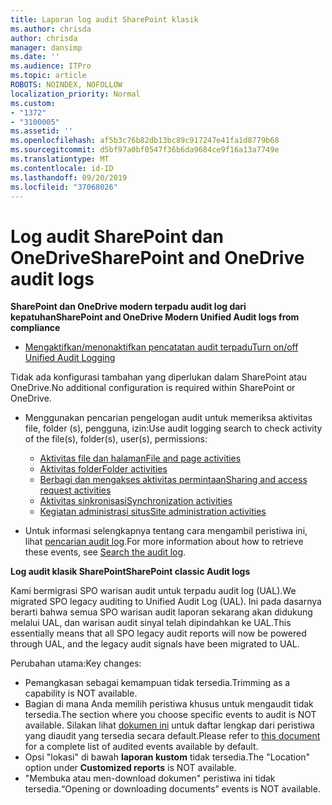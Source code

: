 ```yaml
---
title: Laporan log audit SharePoint klasik
ms.author: chrisda
author: chrisda
manager: dansimp
ms.date: ''
ms.audience: ITPro
ms.topic: article
ROBOTS: NOINDEX, NOFOLLOW
localization_priority: Normal
ms.custom:
- "1372"
- "3100005"
ms.assetid: ''
ms.openlocfilehash: af5b3c76b82db13bc89c917247e41fa1d8779b68
ms.sourcegitcommit: d5bf97a0bf0547f36b6da9684ce9f16a13a7749e
ms.translationtype: MT
ms.contentlocale: id-ID
ms.lasthandoff: 09/20/2019
ms.locfileid: "37068026"
---
```

# <a name="sharepoint-and-onedrive-audit-logs"></a><span data-ttu-id="8dd4c-102">Log audit SharePoint dan OneDrive</span><span class="sxs-lookup"><span data-stu-id="8dd4c-102">SharePoint and OneDrive audit logs</span></span>

<span data-ttu-id="8dd4c-103">**SharePoint dan OneDrive modern terpadu audit log dari kepatuhan**</span><span class="sxs-lookup"><span data-stu-id="8dd4c-103">**SharePoint and OneDrive Modern Unified Audit logs from compliance**</span></span>

- [<span data-ttu-id="8dd4c-104">Mengaktifkan/menonaktifkan pencatatan audit terpadu</span><span class="sxs-lookup"><span data-stu-id="8dd4c-104">Turn on/off Unified Audit Logging</span></span>](https://docs.microsoft.com/office365/securitycompliance/turn-audit-log-search-on-or-off) 

<span data-ttu-id="8dd4c-105">Tidak ada konfigurasi tambahan yang diperlukan dalam SharePoint atau OneDrive.</span><span class="sxs-lookup"><span data-stu-id="8dd4c-105">No additional configuration is required within SharePoint or OneDrive.</span></span>

- <span data-ttu-id="8dd4c-106">Menggunakan pencarian pengelogan audit untuk memeriksa aktivitas file, folder (s), pengguna, izin:</span><span class="sxs-lookup"><span data-stu-id="8dd4c-106">Use audit logging search to check activity of the file(s), folder(s), user(s), permissions:</span></span>

    - [<span data-ttu-id="8dd4c-107">Aktivitas file dan halaman</span><span class="sxs-lookup"><span data-stu-id="8dd4c-107">File and page activities</span></span>](https://docs.microsoft.com/office365/securitycompliance/search-the-audit-log-in-security-and-compliance)
    - [<span data-ttu-id="8dd4c-108">Aktivitas folder</span><span class="sxs-lookup"><span data-stu-id="8dd4c-108">Folder activities</span></span>](https://docs.microsoft.com/office365/securitycompliance/search-the-audit-log-in-security-and-compliance#folder-activities)
    - [<span data-ttu-id="8dd4c-109">Berbagi dan mengakses aktivitas permintaan</span><span class="sxs-lookup"><span data-stu-id="8dd4c-109">Sharing and access request activities</span></span>](https://docs.microsoft.com/office365/securitycompliance/search-the-audit-log-in-security-and-compliance#sharing-and-access-request-activities)
    - [<span data-ttu-id="8dd4c-110">Aktivitas sinkronisasi</span><span class="sxs-lookup"><span data-stu-id="8dd4c-110">Synchronization activities</span></span>](https://docs.microsoft.com/office365/securitycompliance/search-the-audit-log-in-security-and-compliance#synchronization-activities)
    - [<span data-ttu-id="8dd4c-111">Kegiatan administrasi situs</span><span class="sxs-lookup"><span data-stu-id="8dd4c-111">Site administration activities</span></span>](https://docs.microsoft.com/office365/securitycompliance/search-the-audit-log-in-security-and-compliance#site-administration-activities)
- <span data-ttu-id="8dd4c-112">Untuk informasi selengkapnya tentang cara mengambil peristiwa ini, lihat [pencarian audit log](https://docs.microsoft.com/office365/securitycompliance/search-the-audit-log-in-security-and-compliance#search-the-audit-log).</span><span class="sxs-lookup"><span data-stu-id="8dd4c-112">For more information about how to retrieve these events, see [Search the audit log](https://docs.microsoft.com/office365/securitycompliance/search-the-audit-log-in-security-and-compliance#search-the-audit-log).</span></span>

<span data-ttu-id="8dd4c-113">**Log audit klasik SharePoint**</span><span class="sxs-lookup"><span data-stu-id="8dd4c-113">**SharePoint classic Audit logs**</span></span>

<span data-ttu-id="8dd4c-114">Kami bermigrasi SPO warisan audit untuk terpadu audit log (UAL).</span><span class="sxs-lookup"><span data-stu-id="8dd4c-114">We migrated SPO legacy auditing to Unified Audit Log (UAL).</span></span> <span data-ttu-id="8dd4c-115">Ini pada dasarnya berarti bahwa semua SPO warisan audit laporan sekarang akan didukung melalui UAL, dan warisan audit sinyal telah dipindahkan ke UAL.</span><span class="sxs-lookup"><span data-stu-id="8dd4c-115">This essentially means that all SPO legacy audit reports will now be powered through UAL, and the legacy audit signals have been migrated to UAL.</span></span>

<span data-ttu-id="8dd4c-116">Perubahan utama:</span><span class="sxs-lookup"><span data-stu-id="8dd4c-116">Key changes:</span></span>

- <span data-ttu-id="8dd4c-117">Pemangkasan sebagai kemampuan tidak tersedia.</span><span class="sxs-lookup"><span data-stu-id="8dd4c-117">Trimming as a capability is NOT available.</span></span>
- <span data-ttu-id="8dd4c-118">Bagian di mana Anda memilih peristiwa khusus untuk mengaudit tidak tersedia.</span><span class="sxs-lookup"><span data-stu-id="8dd4c-118">The section where you choose specific events to audit is NOT available.</span></span> <span data-ttu-id="8dd4c-119">Silakan lihat [dokumen ini](https://docs.microsoft.com/office365/securitycompliance/search-the-audit-log-in-security-and-compliance) untuk daftar lengkap dari peristiwa yang diaudit yang tersedia secara default.</span><span class="sxs-lookup"><span data-stu-id="8dd4c-119">Please refer to [this document](https://docs.microsoft.com/office365/securitycompliance/search-the-audit-log-in-security-and-compliance) for a complete list of audited events available by default.</span></span>
- <span data-ttu-id="8dd4c-120">Opsi "lokasi" di bawah **laporan kustom** tidak tersedia.</span><span class="sxs-lookup"><span data-stu-id="8dd4c-120">The "Location" option under **Customized reports** is NOT available.</span></span> 
- <span data-ttu-id="8dd4c-121">"Membuka atau men-download dokumen" peristiwa ini tidak tersedia.</span><span class="sxs-lookup"><span data-stu-id="8dd4c-121">“Opening or downloading documents” events is NOT available.</span></span> 

